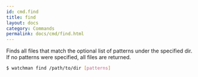 ```yaml
---
id: cmd.find
title: find
layout: docs
category: Commands
permalink: docs/cmd/find.html
---
```


Finds all files that match the optional list of patterns under the
specified dir.  If no patterns were specified, all files are returned.

```bash
$ watchman find /path/to/dir [patterns]
```
